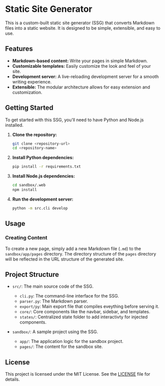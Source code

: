 # Static Site Generator

This is a custom-built static site generator (SSG) that converts Markdown files into a static website. It is designed to be simple, extensible, and easy to use.

## Features

*   **Markdown-based content:** Write your pages in simple Markdown.
*   **Customizable templates:** Easily customize the look and feel of your site.
*   **Development server:** A live-reloading development server for a smooth writing experience.
*   **Extensible:** The modular architecture allows for easy extension and customization.

## Getting Started

To get started with this SSG, you'll need to have Python and Node.js installed.

1.  **Clone the repository:**
    ```bash
    git clone <repository-url>
    cd <repository-name>
    ```

2.  **Install Python dependencies:**
    ```bash
    pip install -r requirements.txt
    ```

3.  **Install Node.js dependencies:**
    ```bash
    cd sandbox/.web
    npm install
    ```

4.  **Run the development server:**
    ```bash
    python -m src.cli develop
    ```

## Usage

### Creating Content

To create a new page, simply add a new Markdown file (`.md`) to the `sandbox/app/pages` directory. The directory structure of the `pages` directory will be reflected in the URL structure of the generated site.


## Project Structure

*   `src/`: The main source code of the SSG.
    *   `cli.py`: The command-line interface for the SSG.
    *   `parser.py`: The Markdown parser.
    *   `export/py`: Main export file that compiles eveything before serving it.
    *   `core/`: Core components like the navbar, sidebar, and templates.
    *   `states/`: Centralized state folder to add interactivty for injected components.

*   `sandbox/`: A sample project using the SSG.
    *   `app/`: The application logic for the sandbox project.
    *   `pages/`: The content for the sandbox site.


## License

This project is licensed under the MIT License. See the [LICENSE](LICENSE) file for details.
